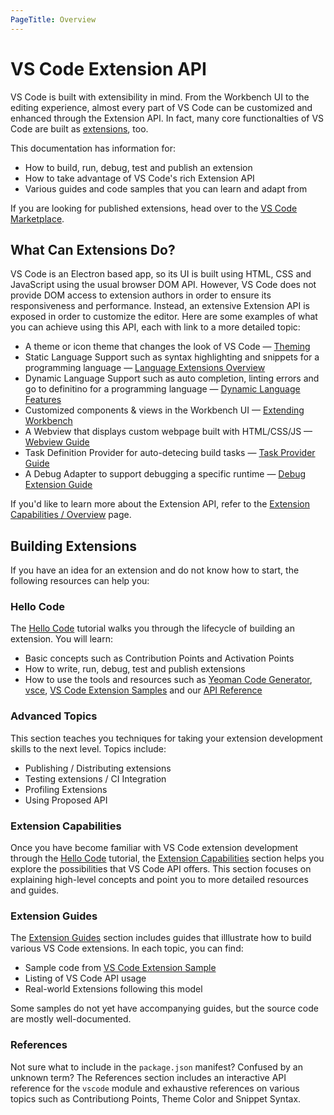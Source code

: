 ```yaml
---
PageTitle: Overview
---
```


# VS Code Extension API

VS Code is built with extensibility in mind. From the Workbench UI to the editing experience, almost every part of VS Code can be customized and enhanced through the Extension API. In fact, many core functionalties of VS Code are built as [extensions](https://github.com/Microsoft/vscode/tree/master/extensions), too.

This documentation has information for:

- How to build, run, debug, test and publish an extension
- How to take advantage of VS Code's rich Extension API
- Various guides and code samples that you can learn and adapt from

If you are looking for published extensions, head over to the [VS Code Marketplace](https://marketplace.visualstudio.com/).

## What Can Extensions Do?

VS Code is an Electron based app, so its UI is built using HTML, CSS and JavaScript using the usual browser DOM API. However, VS Code does not provide DOM access to extension authors in order to ensure its responsiveness and performance. Instead, an extensive Extension API is exposed in order to customize the editor. Here are some examples of what you can achieve using this API, each with link to a more detailed topic:

- A theme or icon theme that changes the look of VS Code — [Theming](/api/extension-capabilities/theming)
- Static Language Support such as syntax highlighting and snippets for a programming language — [Language Extensions Overview](/api/language-extensions/overview)
- Dynamic Language Support such as auto completion, linting errors and go to definitino for a programming language — [Dynamic Language Features](/api/language-extensions/dynamic-language-features)
- Customized components & views in the Workbench UI — [Extending Workbench](/api/extension-capabilities/extending-workbench)
- A Webview that displays custom webpage built with HTML/CSS/JS — [Webview Guide](/api/extension-guides/webview)
- Task Definition Provider for auto-detecing build tasks — [Task Provider Guide](/api/extension-guides/task-provider)
- A Debug Adapter to support debugging a specific runtime — [Debug Extension Guide](/api/extension-guides/debug-extension)

If you'd like to learn more about the Extension API, refer to the [Extension Capabilities / Overview](/api/extension-capabilities/overview) page.

## Building Extensions

If you have an idea for an extension and do not know how to start, the following resources can help you:

### Hello Code

The [Hello Code](/api/get-started/your-first-extension) tutorial walks you through the lifecycle of building an extension. You will learn:

- Basic concepts such as Contribution Points and Activation Points
- How to write, run, debug, test and publish extensions
- How to use the tools and resources such as [Yeoman Code Generator](https://github.com/Microsoft/vscode-generator-code), [vsce](https://github.com/Microsoft/vscode-vsce), [VS Code Extension Samples](https://github.com/Microsoft/vscode-extension-samples) and our [API Reference](/api/references/vscode-api)

### Advanced Topics

This section teaches you techniques for taking your extension development skills to the next level. Topics include:

- Publishing / Distributing extensions
- Testing extensions / CI Integration
- Profiling Extensions
- Using Proposed API

### Extension Capabilities

Once you have become familiar with VS Code extension development through the [Hello Code](/api/get-started/your-first-extension) tutorial, the [Extension Capabilities](/api/extension-capabilities/overview) section helps you explore the possibilities that VS Code API offers. This section focuses on explaining high-level concepts and point you to more detailed resources and guides.

### Extension Guides

The [Extension Guides](/api/extension-guides/overview) section includes guides that illlustrate how to build various VS Code extensions. In each topic, you can find:

- Sample code from [VS Code Extension Sample](https://github.com/Microsoft/vscode-extension-samples)
- Listing of VS Code API usage
- Real-world Extensions following this model

Some samples do not yet have accompanying guides, but the source code are mostly well-documented.

### References

Not sure what to include in the `package.json` manifest? Confused by an unknown term? The <a>References</a> section includes an interactive API reference for the `vscode` module and exhaustive references on various topics such as Contributiong Points, Theme Color and Snippet Syntax.